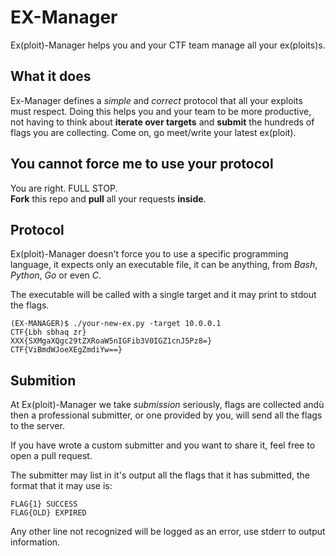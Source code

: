 # EX-Manager
Ex(ploit)-Manager helps you and your CTF team manage all your ex(ploits)s.

## What it does
Ex-Manager defines a *simple* and *correct* protocol that all your exploits must respect.
Doing this helps you and your team to be more productive,
not having to think about **iterate over targets** and **submit** the hundreds of flags you
are collecting.
Come on, go meet/write your latest ex(ploit).

## You cannot force me to use your protocol
You are right. FULL STOP.  
**Fork** this repo and **pull** all your requests **inside**.

## Protocol
Ex(ploit)-Manager doesn't force you to use a specific programming language,
it expects only an executable file, it can be anything, from *Bash*, *Python*,
*Go* or even *C*.

The executable will be called with a single target
and it may print to stdout the flags.
```
(EX-MANAGER)$ ./your-new-ex.py -target 10.0.0.1
CTF{Lbh sbhaq zr}
XXX{SXMgaXQgc29tZXRoaW5nIGFib3V0IGZ1cnJ5Pz8=}
CTF{ViBmdWJoeXEgZmdiYw==}
```

## Submition
At Ex(ploit)-Manager we take *submission* seriously, flags are collected andù
then a professional submitter, or one provided by you,
will send all the flags to the server.

If you have wrote a custom submitter and you want to share it, feel free
to open a pull request.

The submitter may list in it's output all the flags that it has submitted,
the format that it may use is:
```
FLAG{1} SUCCESS
FLAG{OLD} EXPIRED
```
Any other line not recognized will be logged as an error,
use stderr to output information.